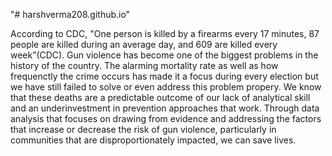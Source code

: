 "# harshverma208.github.io" 

According to CDC, "One person is killed by a firearms every 17 minutes, 87 people are killed during an average day, and 609 are killed every week”(CDC). Gun violence has become one of the biggest problems in the history of the country. The alarming mortality rate as well as how frequenctly the crime occurs has made it a focus during every election but we have still failed to solve or even address this problem propery. We know that these deaths are a predictable outcome of our lack of analytical skill and an underinvestment in prevention approaches that work. Through data analysis that focuses on drawing from evidence and addressing the factors that increase or decrease the risk of gun violence, particularly in communities that are disproportionately impacted, we can save lives.
